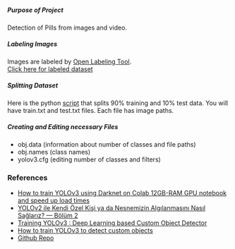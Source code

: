 ##### Purpose of Project

Detection of Pills from images and video. 

##### Labeling Images 
Images are labeled by [Open Labeling Tool](https://github.com/Cartucho/OpenLabeling).<br>
[Click here for labeled dataset](https://drive.google.com/open?id=1D6W5ZTk6ZlGPZRj8uF3w2o_6tz3WmK6u)

##### Splitting Dataset 
Here is the python [script](https://github.com/yavuzKomecoglu/darknet/blob/master/scripts/process.py) that splits 90% training and 10% test data. You will have train.txt and test.txt files. Each file has image paths.

##### Creating and Editing necessary Files
* obj.data (information about number of classes and file paths)
* obj.names (class names)
* yolov3.cfg (editing number of classes and filters)




### References

* [How to train YOLOv3 using Darknet on Colab 12GB-RAM GPU notebook and speed up load times](http://blog.ibanyez.info/blogs/coding/20190410-run-a-google-colab-notebook-to-train-yolov3-using-darknet-in/)
* [YOLOv2 ile Kendi Özel Kişi ya da Nesnemizin Algılanmasını Nasıl Sağlarız? — Bölüm 2](https://medium.com/yavuzkomecoglu/yolov2-ile-kendi-%C3%B6zel-ki%C5%9Fi-yada-nesnemizin-alg%C4%B1lanmas%C4%B1n%C4%B1-nas%C4%B1l-sa%C4%9Flar%C4%B1z-b%C3%B6l%C3%BCm-2-c717f5231e46)
* [Training YOLOv3 : Deep Learning based Custom Object Detector](https://www.learnopencv.com/training-yolov3-deep-learning-based-custom-object-detector/)
* [How to train YOLOv3 to detect custom objects](https://medium.com/@manivannan_data/how-to-train-yolov3-to-detect-custom-objects-ccbcafeb13d2)
* [Github Repo](https://github.com/kriyeng/yolo-on-colab-notebook)
